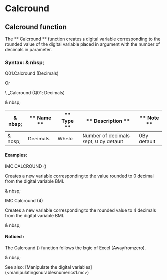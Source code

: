 # Calcround

## Calcround function

The ** Calcround ** function creates a digital variable corresponding to the rounded value of the digital variable placed in argument with the number of decimals in parameter.

### Syntax: & nbsp;

Q01.Calcround (Decimals)

Or

\ _Calcround (Q01; Decimals)

& nbsp;

|& nbsp;|** Name ** |** Type ** |** Description ** |** Note ** |
|--- |--- |--- |--- |--- |
|& nbsp;|Decimals |Whole |Number of decimals kept, 0 by default |&#48;By default |


#### Examples:

IMC.CALCROUND ()

Creates a new variable corresponding to the value rounded to 0 decimal from the digital variable BMI.

& nbsp;

IMC.Calcround (4)

Creates a new variable corresponding to the rounded value to 4 decimals from the digital variable BMI.

& nbsp;

#### Noticed :

The Calcround () function follows the logic of Excel (Awayfromzero).

& nbsp;

See also: [Manipulate the digital variables] (<manipulatingsnurablesnumerics1.md>)
